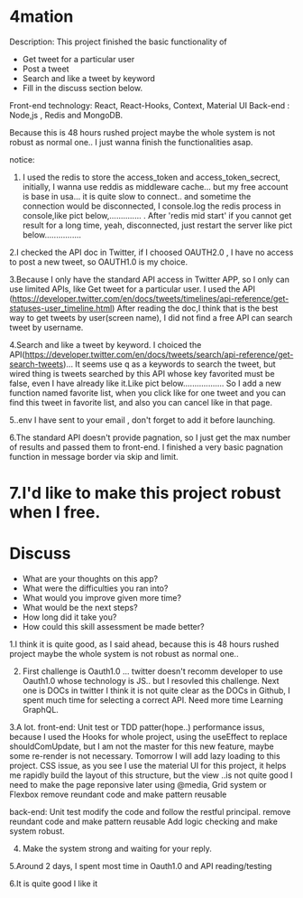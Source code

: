 # 4mation
Description:
This project finished the basic functionality of 
- Get tweet for a particular user
- Post a tweet
- Search and like a tweet by keyword
- Fill in the discuss section below.

Front-end technology: React, React-Hooks, Context, Material UI
Back-end : Node,js , Redis and MongoDB.

Because this is 48 hours rushed project maybe the whole system is not robust as normal one.. I just wanna finish the functionalities asap.

notice:
1. I used the redis to store the access_token and access_token_secrect, initially, I wanna use reddis as middleware cache... but my free account is base in usa... it is quite slow to connect.. and sometime the connection would be disconnected, I console.log the redis process in console,like pict below,.............. . After 'redis mid start' if you cannot get result for a long time, yeah, disconnected, just restart the server like pict below................

2.I checked the API doc in Twitter, if I choosed OAUTH2.0 , I have no access to post a new tweet, so OAUTH1.0 is my choice.

3.Because I only have the standard API access in Twitter APP, so I only can use limited APIs, like Get tweet for a particular user. I used the API (https://developer.twitter.com/en/docs/tweets/timelines/api-reference/get-statuses-user_timeline.html)  After reading the doc,I think that is the best way to get tweets by user(screen name), I did not find a free API can search tweet by username.

4.Search and like a tweet by keyword. I choiced the API(https://developer.twitter.com/en/docs/tweets/search/api-reference/get-search-tweets)... It seems use q as a keywords to search the tweet, but wired thing is tweets searched by this API whose key favorited must be false, even I have already like it.Like pict below.................. So I add a new function named favorite list, when you click like for one tweet and you can find this tweet in favorite list, and also you can cancel like in that page.

5..env I have sent to your email , don't forget to add it before launching.

6.The standard API doesn't provide pagnation, so I just get the max number of results and passed them to front-end. I finished a very basic pagnation function in message border via skip and limit.

7.I'd like to make this project robust when I free.
==========================================================================================================================
# Discuss
- What are your thoughts on this app?
- What were the difficulties you ran into?
- What would you improve given more time?
- What would be the next steps?
- How long did it take you?
- How could this skill assessment be made better?

1.I think it is quite good, as I said ahead, because this is 48 hours rushed project maybe the whole system is not robust as normal one..

2. First challenge is Oauth1.0 ... twitter doesn't recomm developer to use Oauth1.0 whose technology is JS.. but I resovled this challenge.
Next one is DOCs in twitter I think it is not quite clear as the DOCs in Github, I spent much time for selecting a correct API.
Need more time
Learning GraphQL.

3.A lot.
front-end: 
Unit test or TDD patter(hope..)
performance issus, because I used the Hooks for whole project, using the useEffect to replace shouldComUpdate, but I am not the master for this new feature, maybe some re-render is not necessary. 
Tomorrow I will add lazy loading to this project.
CSS issue, as you see I use the material UI for this project, it helps me rapidly build the layout of this structure, but the view ..is not quite good
I need to make the page reponsive later using @media, Grid system or Flexbox
remove reundant code and make pattern reusable

back-end: 
Unit test
modify the code and follow the restful principal.
remove reundant code and make pattern reusable
Add logic checking and make system robust.

4. Make the system strong and waiting for your reply.

5.Around 2 days, I spent most time in Oauth1.0 and API reading/testing 

6.It is quite good I like it

